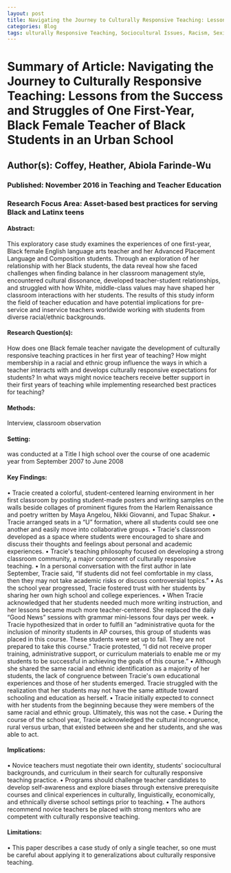 ```yaml
---
layout: post
title: Navigating the Journey to Culturally Responsive Teaching: Lessons from the Success and Struggles of One First-Year, Black Female Teacher of Black Students in an Urban School
categories: Blog
tags: ulturally Responsive Teaching, Sociocultural Issues, Racism, Sexism, Ableism, Hetero-sexism, Anti-semitism, Testing, Learning Environment, Classroom Community
---
```


# Summary of Article: Navigating the Journey to Culturally Responsive Teaching: Lessons from the Success and Struggles of One First-Year, Black Female Teacher of Black Students in an Urban School

## Author(s): Coffey, Heather, Abiola Farinde-Wu

### Published: November 2016 in Teaching and Teacher Education

### Research Focus Area: Asset-based best practices for serving Black and Latinx teens

#### Abstract:
This exploratory case study examines the experiences of one first-year, Black female English language arts teacher and her Advanced Placement Language and Composition students. Through an exploration of her relationship with her Black students, the data reveal how she faced challenges when finding balance in her classroom management style, encountered cultural dissonance, developed teacher-student relationships, and struggled with how White, middle-class values may have shaped her classroom interactions with her students. The results of this study inform the field of teacher education and have potential implications for pre-service and inservice teachers worldwide working with students from diverse racial/ethnic backgrounds.


#### Research Question(s):
How does one Black female teacher navigate the development of culturally responsive teaching practices in her first year of teaching? How might membership in a racial and ethnic group influence the ways in which a teacher interacts with and develops culturally responsive expectations for students? In what ways might novice teachers receive better support in their first years of teaching  while implementing researched best practices for teaching?


#### Methods:
Interview, classroom observation


#### Setting:
was conducted at a Title I high school over the course of one academic year from September 2007 to June 2008


#### Key Findings:
• Tracie created a colorful, student-centered learning environment in her first classroom by posting student-made posters and writing samples on the walls beside collages of prominent figures from the Harlem Renaissance and poetry written by Maya Angelou, Nikki Giovanni, and Tupac Shakur.  • Tracie arranged seats in a “U” formation, where all students could see one another and easily move into collaborative groups.  • Tracie's classroom developed as a space where students were encouraged to share and discuss their thoughts and feelings about personal and academic experiences. • Tracie's teaching philosophy focused on developing a strong classroom community, a major component of culturally responsive teaching. • In a personal conversation with the first author in late September, Tracie said, “If students did not feel comfortable in my class, then they may not take academic risks or discuss controversial topics.” • As the school year progressed, Tracie fostered trust with her students by sharing her own high school and college experiences. • When Tracie acknowledged that her students needed much more writing instruction, and her lessons became much more teacher-centered. She replaced the daily “Good News” sessions with grammar mini-lessons four days per week. • Tracie hypothesized that in order to fulfill an “administrative quota for the inclusion of minority students in AP courses, this group of students was placed in this course. These students were set up to fail. They are not prepared to take this course.” Tracie protested, “I did not receive proper training, administrative support, or curriculum materials to enable me or my students to be successful in achieving the goals of this course.” • Although she shared the same racial and ethnic identification as a majority of her students, the lack of congruence between Tracie's own educational experiences and those of her students emerged. Tracie struggled with the realization that her students may not have the same attitude toward schooling and education as herself. • Tracie initially expected to connect with her students from the beginning because they were members of the same racial and ethnic group. Ultimately, this was not the case. • During the course of the school year, Tracie acknowledged the cultural incongruence, rural versus urban, that existed between she and her students, and she was able to act. 


#### Implications:
• Novice teachers must negotiate their own identity, students' sociocultural backgrounds, and curriculum in their search for culturally responsive teaching practice. • Programs should challenge teacher candidates to develop self-awareness and explore biases through extensive prerequisite courses and clinical experiences in culturally, linguistically, economically, and ethnically diverse school settings prior to teaching. • The authors recommend novice teachers be placed with strong mentors who are competent with culturally responsive teaching. 


#### Limitations:
• This paper describes a case study of only a single teacher, so one must be careful about applying it to generalizations about culturally responsive teaching.


